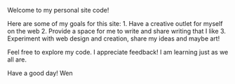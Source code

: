 Welcome to my personal site code!

Here are some of my goals for this site:
    1. Have a creative outlet for myself on the web
    2. Provide a space for me to write and share writing that I like
    3. Experiment with web design and creation, share my ideas and maybe art!

Feel free to explore my code. I appreciate feedback! I am learning just as we all are. 

Have a good day!
Wen